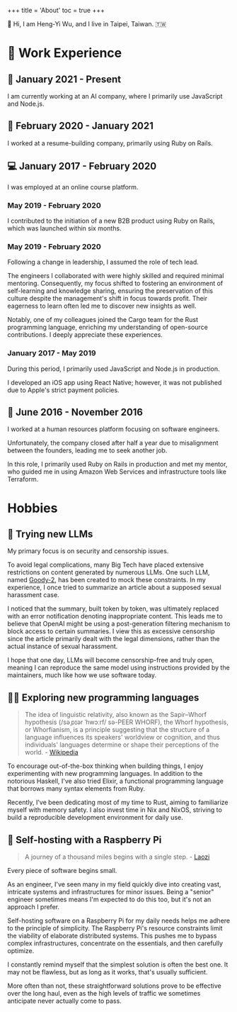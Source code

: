 +++
title = 'About'
toc = true
+++

:wave: Hi, I am Heng-Yi Wu, and I live in Taipei, Taiwan. :taiwan:

# :briefcase: Work Experience

## :robot: January 2021 - Present

I am currently working at an AI company, where I primarily use JavaScript and Node.js.

## :page_facing_up: February 2020 - January 2021

I worked at a resume-building company, primarily using Ruby on Rails.

## :computer: January 2017 - February 2020

I was employed at an online course platform.

### May 2019 - February 2020

I contributed to the initiation of a new B2B product using Ruby on Rails, which was launched within six months.

### May 2019 - February 2020

Following a change in leadership, I assumed the role of tech lead.

The engineers I collaborated with were highly skilled and required minimal mentoring. Consequently, my focus shifted to fostering an environment of self-learning and knowledge sharing, ensuring the preservation of this culture despite the management's shift in focus towards profit. Their eagerness to learn often led me to discover new insights as well.

Notably, one of my colleagues joined the Cargo team for the Rust programming language, enriching my understanding of open-source contributions. I deeply appreciate these experiences.

### January 2017 - May 2019

During this period, I primarily used JavaScript and Node.js in production.

I developed an iOS app using React Native; however, it was not published due to Apple's strict payment policies.

## :necktie: June 2016 - November 2016

I worked at a human resources platform focusing on software engineers.

Unfortunately, the company closed after half a year due to misalignment between the founders, leading me to seek another job.

In this role, I primarily used Ruby on Rails in production and met my mentor, who guided me in using Amazon Web Services and infrastructure tools like Terraform.

# Hobbies

## :robot: Trying new LLMs

My primary focus is on security and censorship issues.

To avoid legal complications, many Big Tech have placed extensive restrictions on content generated by numerous LLMs. One such LLM, named [Goody-2](https://www.goody2.ai), has been created to mock these constraints. In my experience, I once tried to summarize an article about a supposed sexual harassment case.

I noticed that the summary, built token by token, was ultimately replaced with an error notification denoting inappropriate content. This leads me to believe that OpenAI might be using a post-generation filtering mechanism to block access to certain summaries. I view this as excessive censorship since the article primarily dealt with the legal dimensions, rather than the actual instance of sexual harassment.

I hope that one day, LLMs will become censorship-free and truly open, meaning I can reproduce the same model using instructions provided by the maintainers, much like how we use software today.

## :man_technologist: Exploring new programming languages

> The idea of linguistic relativity, also known as the Sapir–Whorf hypothesis (/səˌpɪər ˈhwɔːrf/ sə-PEER WHORF), the Whorf hypothesis, or Whorfianism, is a principle suggesting that the structure of a language influences its speakers' worldview or cognition, and thus individuals' languages determine or shape their perceptions of the world. - [Wikipedia](https://en.wikipedia.org/wiki/Linguistic_relativity)

To encourage out-of-the-box thinking when building things, I enjoy experimenting with new programming languages. In addition to the notorious Haskell, I've also tried Elixir, a functional programming language that borrows many syntax elements from Ruby.

Recently, I've been dedicating most of my time to Rust, aiming to familiarize myself with memory safety. I also invest time in Nix and NixOS, striving to build a reproducible development environment for daily use.

## :strawberry: Self-hosting with a Raspberry Pi

> A journey of a thousand miles begins with a single step. - [Laozi](https://en.wikipedia.org/wiki/Laozi)

Every piece of software begins small.

As an engineer, I've seen many in my field quickly dive into creating vast, intricate systems and infrastructures for minor issues. Being a "senior" engineer sometimes means I'm expected to do this too, but it's not an approach I prefer.

Self-hosting software on a Raspberry Pi for my daily needs helps me adhere to the principle of simplicity. The Raspberry Pi's resource constraints limit the viability of elaborate distributed systems. This pushes me to bypass complex infrastructures, concentrate on the essentials, and then carefully optimize.

I constantly remind myself that the simplest solution is often the best one. It may not be flawless, but as long as it works, that's usually sufficient.

More often than not, these straightforward solutions prove to be effective over the long haul, even as the high levels of traffic we sometimes anticipate never actually come to pass.

